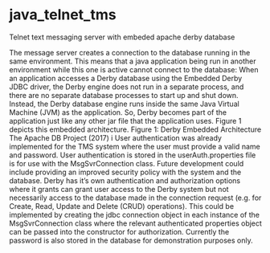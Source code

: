 # java_telnet_tms
Telnet text messaging server with embeded apache derby database

The message server creates a connection to the database running in the same environment. This means that a java application being run in another environment while this one is active cannot connect to the database:
When an application accesses a Derby database using the Embedded Derby JDBC driver, the Derby engine does not run in a separate process, and there are no separate database processes to start up and shut down. Instead, the Derby database engine runs inside the same Java Virtual Machine (JVM) as the application. So, Derby becomes part of the application just like any other jar file that the application uses. Figure 1 depicts this embedded architecture.
Figure 1: Derby Embedded Architecture
The Apache DB Project (2017) i
User authentication was already implemented for the TMS system where the user must provide a valid name and password. User authentication is stored in the userAuth.properties file is for use with the MsgSvrConnection class.
Future development could include providing an improved security policy with the system and the database. Derby has it’s own authentication and authorization options where it grants can grant user access to the Derby system but not necessarily access to the database made in the connection request (e.g. for Create, Read, Update and Delete (CRUD) operations). This could be implemented by creating the jdbc connection object in each instance of the MsgSvrConnection class where the relevant authenticated properties object can be passed into the constructor for authorization.
Currently the password is also stored in the database for demonstration purposes only.
